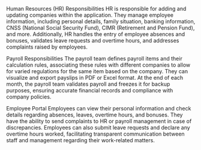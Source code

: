 Human Resources (HR) Responsibilities
HR is responsible for adding and updating companies within the application. They manage employee information, including personal details, family situation, banking information, CNSS (National Social Security Fund), CIMR (Retirement and Pension Fund), and more. Additionally, HR handles the entry of employee absences and bonuses, validates leave requests and overtime hours, and addresses complaints raised by employees.

Payroll Responsibilities
The payroll team defines payroll items and their calculation rules, associating these rules with different companies to allow for varied regulations for the same item based on the company. They can visualize and export payslips in PDF or Excel format. At the end of each month, the payroll team validates payroll and freezes it for backup purposes, ensuring accurate financial records and compliance with company policies.

Employee Portal
Employees can view their personal information and check details regarding absences, leaves, overtime hours, and bonuses. They have the ability to send complaints to HR or payroll management in case of discrepancies. Employees can also submit leave requests and declare any overtime hours worked, facilitating transparent communication between staff and management regarding their work-related matters.
